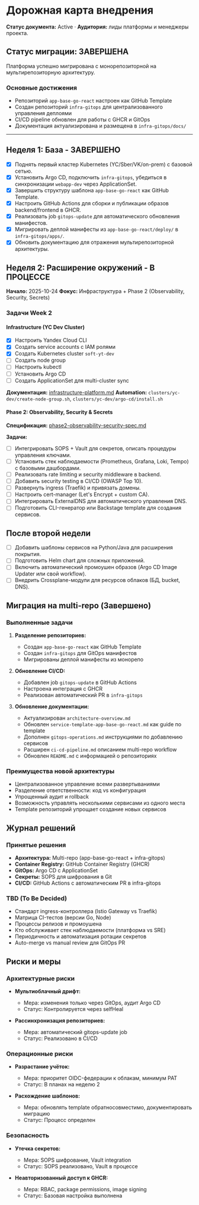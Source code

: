 # Дорожная карта внедрения

**Статус документа:** Active · **Аудитория:** лиды платформы и менеджеры проекта.

## Статус миграции: ЗАВЕРШЕНА

Платформа успешно мигрирована с монорепозиторной на мультирепозиторную архитектуру.

### Основные достижения
- Репозиторий `app-base-go-react` настроен как GitHub Template
- Создан репозиторий `infra-gitops` для централизованного управления деплоями
- CI/CD pipeline обновлен для работы с GHCR и GitOps
- Документация актуализирована и размещена в `infra-gitops/docs/`

---

## Неделя 1: База - ЗАВЕРШЕНО
- [x] Поднять первый кластер Kubernetes (YC/Sber/VK/on-prem) с базовой сетью.
- [x] Установить Argo CD, подключить `infra-gitops`, убедиться в синхронизации `webapp-dev` через ApplicationSet.
- [x] Завершить структуру шаблона `app-base-go-react` как GitHub Template.
- [x] Настроить GitHub Actions для сборки и публикации образов backend/frontend в GHCR.
- [x] Реализовать job `gitops-update` для автоматического обновления манифестов.
- [x] Мигрировать деплой манифесты из `app-base-go-react/deploy/` в `infra-gitops/apps/`.
- [x] Обновить документацию для отражения мультирепозиторной архитектуры.

## Неделя 2: Расширение окружений - В ПРОЦЕССЕ

**Начало:** 2025-10-24
**Фокус:** Инфраструктура + Phase 2 (Observability, Security, Secrets)

### Задачи Week 2

#### Infrastructure (YC Dev Cluster)
- [x] Настроить Yandex Cloud CLI
- [x] Создать service accounts с IAM ролями
- [x] Создать Kubernetes cluster `soft-yt-dev`
- [ ] Создать node group
- [ ] Настроить kubectl
- [ ] Установить Argo CD
- [ ] Создать ApplicationSet для multi-cluster sync

**Документация:** [infrastructure-platform.md](infrastructure-platform.md)
**Automation:** `clusters/yc-dev/create-node-group.sh`, `clusters/yc-dev/argo-cd/install.sh`

#### Phase 2: Observability, Security & Secrets

**Спецификация:** [phase2-observability-security-spec.md](phase2-observability-security-spec.md)

**Задачи:**
- [ ] Интегрировать SOPS + Vault для секретов, описать процедуры управления ключами.
- [ ] Установить стек наблюдаемости (Prometheus, Grafana, Loki, Tempo) с базовыми дашбордами.
- [ ] Реализовать rate limiting и security middleware в backend.
- [ ] Добавить security testing в CI/CD (OWASP Top 10).
- [ ] Развернуть ingress (Traefik) и привязать домены.
- [ ] Настроить cert-manager (Let's Encrypt + custom CA).
- [ ] Интегрировать ExternalDNS для автоматического управления DNS.
- [ ] Подготовить CLI-генератор или Backstage template для создания сервисов.

## После второй недели
- [ ] Добавить шаблоны сервисов на Python/Java для расширения покрытия.
- [ ] Подготовить Helm chart для сложных приложений.
- [ ] Включить автоматический промоушен образов (Argo CD Image Updater или свой workflow).
- [ ] Внедрить Crossplane-модули для ресурсов облаков (БД, bucket, DNS).

## Миграция на multi-repo (Завершено)

### Выполненные задачи

1. **Разделение репозиториев:**
   - Создан `app-base-go-react` как GitHub Template
   - Создан `infra-gitops` для GitOps манифестов
   - Мигрированы деплой манифесты из монорепо

2. **Обновление CI/CD:**
   - Добавлен job `gitops-update` в GitHub Actions
   - Настроена интеграция с GHCR
   - Реализован автоматический PR в `infra-gitops`

3. **Обновление документации:**
   - Актуализирован `architecture-overview.md`
   - Обновлен `service-template-app-base-go-react.md` как guide по template
   - Дополнен `gitops-operations.md` инструкциями по добавлению сервисов
   - Расширен `ci-cd-pipeline.md` описанием multi-repo workflow
   - Обновлен `README.md` с информацией о репозиториях

### Преимущества новой архитектуры

- Централизованное управление всеми развертываниями
- Разделение ответственности: код vs конфигурация
- Упрощенный аудит и rollback
- Возможность управлять несколькими сервисами из одного места
- Template репозиторий упрощает создание новых сервисов

## Журнал решений

### Принятые решения
- **Архитектура:** Multi-repo (app-base-go-react + infra-gitops)
- **Container Registry:** GitHub Container Registry (GHCR)
- **GitOps:** Argo CD с ApplicationSet
- **Секреты:** SOPS для шифрования в Git
- **CI/CD:** GitHub Actions с автоматическим PR в infra-gitops

### TBD (To Be Decided)
- Стандарт ingress-контроллера (Istio Gateway vs Traefik)
- Матрица CI-тестов (версии Go, Node)
- Процессы релизов и промоушена
- Кто обслуживает стек наблюдаемости (платформа vs SRE)
- Периодичность и автоматизация ротации секретов
- Auto-merge vs manual review для GitOps PR

## Риски и меры

### Архитектурные риски
- **Мультиоблачный дрифт:**
  - Мера: изменения только через GitOps, аудит Argo CD
  - Статус: Контролируется через selfHeal

- **Рассинхронизация репозиториев:**
  - Мера: автоматический gitops-update job
  - Статус: Реализовано в CI/CD

### Операционные риски
- **Разрастание учёток:**
  - Мера: приоритет OIDC-федерации к облакам, минимум PAT
  - Статус: В планах на неделю 2

- **Расхождение шаблонов:**
  - Мера: обновлять template обратносовместимо, документировать миграцию
  - Статус: Процесс определен

### Безопасность
- **Утечка секретов:**
  - Мера: SOPS шифрование, Vault integration
  - Статус: SOPS реализовано, Vault в процессе

- **Неавторизованный доступ к GHCR:**
  - Мера: RBAC, package permissions, image signing
  - Статус: Базовая настройка выполнена

